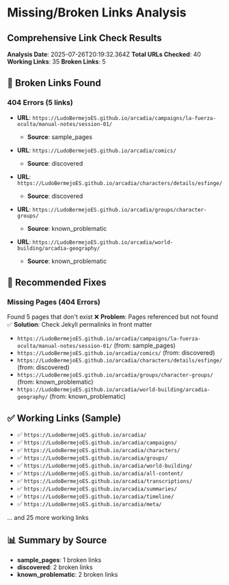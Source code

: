 # Missing/Broken Links Analysis
## Comprehensive Link Check Results

**Analysis Date**: 2025-07-26T20:19:32.364Z
**Total URLs Checked**: 40
**Working Links**: 35
**Broken Links**: 5

## 🚨 Broken Links Found

### 404 Errors (5 links)

- **URL**: `https://LudoBermejoES.github.io/arcadia/campaigns/la-fuerza-oculta/manual-notes/session-01/`
  - **Source**: sample_pages

- **URL**: `https://LudoBermejoES.github.io/arcadia/comics/`
  - **Source**: discovered

- **URL**: `https://LudoBermejoES.github.io/arcadia/characters/details/esfinge/`
  - **Source**: discovered

- **URL**: `https://LudoBermejoES.github.io/arcadia/groups/character-groups/`
  - **Source**: known_problematic

- **URL**: `https://LudoBermejoES.github.io/arcadia/world-building/arcadia-geography/`
  - **Source**: known_problematic

## 🔧 Recommended Fixes

### Missing Pages (404 Errors)
Found 5 pages that don't exist
❌ **Problem**: Pages referenced but not found
✅ **Solution**: Check Jekyll permalinks in front matter

- `https://LudoBermejoES.github.io/arcadia/campaigns/la-fuerza-oculta/manual-notes/session-01/` (from: sample_pages)
- `https://LudoBermejoES.github.io/arcadia/comics/` (from: discovered)
- `https://LudoBermejoES.github.io/arcadia/characters/details/esfinge/` (from: discovered)
- `https://LudoBermejoES.github.io/arcadia/groups/character-groups/` (from: known_problematic)
- `https://LudoBermejoES.github.io/arcadia/world-building/arcadia-geography/` (from: known_problematic)

## ✅ Working Links (Sample)

- ✅ `https://LudoBermejoES.github.io/arcadia/`
- ✅ `https://LudoBermejoES.github.io/arcadia/campaigns/`
- ✅ `https://LudoBermejoES.github.io/arcadia/characters/`
- ✅ `https://LudoBermejoES.github.io/arcadia/groups/`
- ✅ `https://LudoBermejoES.github.io/arcadia/world-building/`
- ✅ `https://LudoBermejoES.github.io/arcadia/all-content/`
- ✅ `https://LudoBermejoES.github.io/arcadia/transcriptions/`
- ✅ `https://LudoBermejoES.github.io/arcadia/summaries/`
- ✅ `https://LudoBermejoES.github.io/arcadia/timeline/`
- ✅ `https://LudoBermejoES.github.io/arcadia/meta/`

... and 25 more working links

## 📊 Summary by Source

- **sample_pages**: 1 broken links
- **discovered**: 2 broken links
- **known_problematic**: 2 broken links
